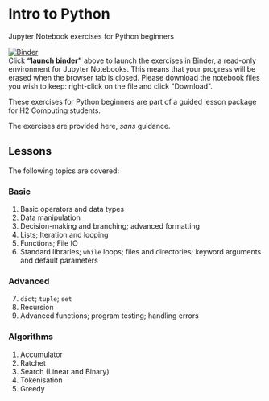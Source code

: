 # Intro to Python
Jupyter Notebook exercises for Python beginners

[![Binder](https://mybinder.org/badge_logo.svg)](https://mybinder.org/v2/gh/nyjc-computing/intro-to-python.git/HEAD)  
Click **“launch binder”** above to launch the exercises in Binder, a read-only environment for Jupyter Notebooks. This means that your progress will be erased when the browser tab is closed. Please download the notebook files you wish to keep: right-click on the file and click "Download".

These exercises for Python beginners are part of a guided lesson package for H2 Computing students.

The exercises are provided here, *sans* guidance.

## Lessons

The following topics are covered:

### Basic
1. Basic operators and data types
2. Data manipulation
3. Decision-making and branching; advanced formatting
4. Lists; Iteration and looping
5. Functions; File IO
6. Standard libraries; `while` loops; files and directories; keyword arguments and default parameters

### Advanced
7. `dict`; `tuple`; `set`
8. Recursion
9. Advanced functions; program testing; handling errors

### Algorithms
1. Accumulator
2. Ratchet
3. Search (Linear and Binary)
4. Tokenisation
5. Greedy
